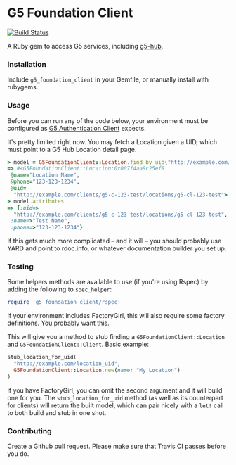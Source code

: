 # G5 Foundation Client

[![Build Status](https://travis-ci.org/G5/g5_foundation_client.svg)](https://travis-ci.org/G5/g5_foundation_client)

A Ruby gem to access G5 services, including [g5-hub](https://github.com/g5/g5-hub).

### Installation

Include `g5_foundation_client` in your Gemfile, or manually install with rubygems.

### Usage

Before you can run any of the code below, your environment must be configured as [G5 Authentication Client](https://github.com/G5/g5_authentication_client) expects.

It's pretty limited right now. You may fetch a Location given a UID, which must point to a G5 Hub Location detail page.

```ruby
> model = G5FoundationClient::Location.find_by_uid("http://example.com/clients/g5-c-123-test/locations/g5-cl-123-test")
=> #<G5FoundationClient::Location:0x007f4aa8c25ef8
 @name="Location Name",
 @phone="123-123-1234",
 @uid=
  "http://example.com/clients/g5-c-123-test/locations/g5-cl-123-test">
> model.attributes
=> {:uid=>
  "http://example.com/clients/g5-c-123-test/locations/g5-cl-123-test",
 :name=>"Test Name",
 :phone=>"123-123-1234"}
```

If this gets much more complicated – and it will – you should probably use YARD and point to rdoc.info, or whatever documentation builder you set up.

### Testing

Some helpers methods are available to use (if you're using Rspec) by adding the following to `spec_helper`:

```ruby
require 'g5_foundation_client/rspec'
```

If your environment includes FactoryGirl, this will also require some factory definitions. You probably want this.

This will give you a method to stub finding a `G5FoundationClient::Location` and `G5FoundationClient::Client`. Basic example:
```ruby
stub_location_for_uid(
  "http://example.com/location_uid",
  G5FoundationClient::Location.new(name: "My Location")
)
```

If you have FactoryGirl, you can omit the second argument and it will build one for you. The `stub_location_for_uid` method (as well as its counterpart for clients) will return the built model, which can pair nicely with a `let!` call to both build and stub in one shot.

### Contributing

Create a Github pull request. Please make sure that Travis CI passes before you do.
